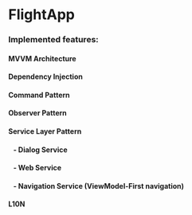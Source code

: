 # FlightApp

### Implemented features:

#### MVVM Architecture
#### Dependency Injection
#### Command Pattern
#### Observer Pattern
#### Service Layer Pattern
#### &nbsp;&nbsp; - Dialog Service
#### &nbsp;&nbsp; - Web Service
#### &nbsp;&nbsp; - Navigation Service (ViewModel-First navigation)
#### L10N
